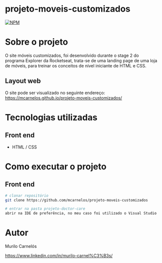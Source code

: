 # projeto-moveis-customizados
[![NPM](https://img.shields.io/npm/l/react)](https://github.com/mcarnelos/projeto-moveis-customizados/new/master/LICENSE)

# Sobre o projeto

O site móveis customizados, foi desenvolvido durante o stage 2 do programa Explorer da Rocketseat, trata-se de uma landing page de uma loja de móveis, 
para treinar os conceitos de nível iniciante de HTML e CSS.

## Layout web
O site pode ser visualizado no seguinte endereço: 
https://mcarnelos.github.io/projeto-moveis-customizados/

# Tecnologias utilizadas
## Front end
- HTML / CSS 

# Como executar o projeto

## Front end

```bash
# clonar repositório
git clone https://github.com/mcarnelos/projeto-moveis-customizados

# entrar na pasta projeto-doctor-care
abrir na IDE de preferência, no meu caso foi utilizado o Visual Studio Code.
```

# Autor

Murilo Carnelós

https://www.linkedin.com/in/murilo-carnel%C3%B3s/
